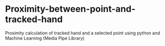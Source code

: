 # Proximity-between-point-and-tracked-hand
Proximity calculation of tracked hand and a selected point using python and Machine Learning (Media Pipe Library)
